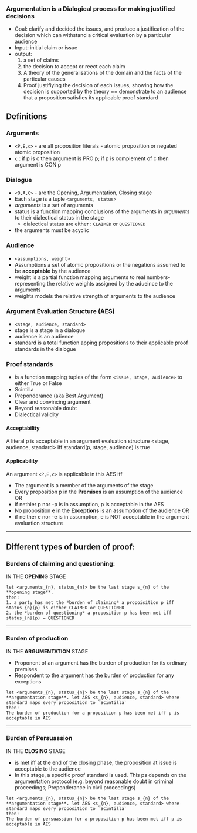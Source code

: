 <!-- This notes  is based on the 2009 paper on which the haskell implementation is based on. The model for burden of proof is excluded in the implementation-->

### Argumentation is a Dialogical process for making justified decisions
- Goal: clarify and decided the issues, and produce a justification of the decision which can withstand a critical evaluation by a particular audience
- Input: initial claim or issue
- output:
    1. a set of claims
    2. the decision to accept or reect each claim
    3. A theory of the generalisations of the domain and the facts of the particular causes
    4. Proof justifiying the decision of each issues, showing how the decision is supported by the theory == demonstrate to an audience that a proposition satisfies its applicable proof standard


## Definitions
### Arguments
- `<P,E,c>` - are all proposition literals - atomic proposition or negated atomic proposition
- `c` : if p is c then argument is PRO p; if p is complement of c then argument is CON p

### Dialogue
- `<O,A,C>` - are the Opening, Argumentation, Closing stage
- Each stage is a tuple `<arguments, status>`
- *arguments* is a set of arguments
- status is a function mapping conclusions of the arguments in *arguments* to their dialectical status in the stage
  - dialectical status are either : `CLAIMED` or `QUESTIONED`
- the arguments must be acyclic

### Audience
- `<assumptions, weight>`
- Assumptions a set of atomic propositions or the negations assumed to be **acceptable** by the audience
- weight is a partial function mapping arguments to real numbers- representing the relative weights assigned by the adueince to the arguments
- weights models the relative strength of arguments to the audience

### Argument Evaluation Structure (AES)
- `<stage, audience, standard>`
- stage is a stage in a dialogue
- audience is an audience
- standard is a total function apping propositions to their applicable proof standards in the dialogue

### Proof standards
- is a function mapping tuples of the form `<issue, stage, audience>` to either True or False
- Scintilla
- Preponderance (aka Best Argument)
- Clear and convincing argument
- Beyond reasonable doubt
- Dialectical validity

#### Acceptability
A literal p is acceptable in an argument evaluation structure <stage, audience, standard> iff standard(p, stage, audience) is true

#### Applicability
An argument `<P,E,c>` is applicable in this AES iff
- The argument is a member of the arguments of the stage
- Every proposition p in the **Premises** is an assumption of the audience OR
- if nethier p nor -p is in assumption, p is acceptable in the AES
- No proposition e in the **Exceptions** is an assumption of the audience OR
- if neither e nor -e is in assumption, e is NOT acceptable in the argument evaluation structure

---
## Different types of burden of proof:
### Burdens of claiming and questioning:
IN THE **OPENING** STAGE
```
let <arguments_{n}, status_{n}> be the last stage s_{n} of the **opening stage**.
then:
1. a party has met the *burden of claiming* a propoisition p iff status_{n}(p) is either CLAIMED or QUESTIONED
2. the *burden of questioning* a proposition p has been met iff status_{n}(p) = QUESTIONED
```

---
### Burden of production
IN THE **ARGUMENTATION** STAGE
- Proponent of an argument has the burden of production for its ordinary premises
- Respondent to the argument has the burden of production for any exceptions
```
let <arguments_{n}, status_{n}> be the last stage s_{n} of the **argumentation stage**. let AES <s_{n}, audience, standard> where standard maps every proposition to `Scintilla`
then:
The burden of production for a proposition p has been met iff p is acceptable in AES
```
---

### Burden of Persuassion
IN THE **CLOSING** STAGE
- is met iff at the end of the closing phase, the proposition at issue is acceptable to the audience
- In this stage, a specific proof standard is used. This ps depends on the argumentation protocol (e.g. beyond reasonable doubt in criminal proceedings; Preponderance in civil proceedings)
```
let <arguments_{n}, status_{n}> be the last stage s_{n} of the **argumentation stage**. let AES <s_{n}, audience, standard> where standard maps every proposition to `Scintilla`
then:
The burden of persuassion for a proposition p has been met iff p is acceptable in AES
```

